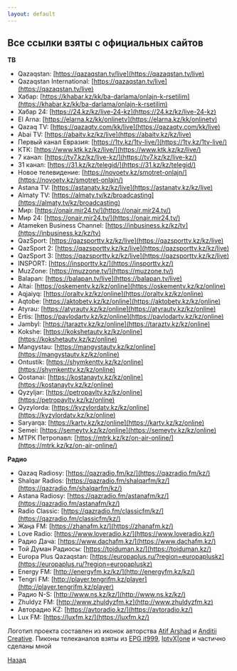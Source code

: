 ```yaml
---
layout: default
---
```


## Все ссылки взяты с официальных сайтов

**ТВ**
* Qazaqstan: [https://qazaqstan.tv/live](https://qazaqstan.tv/live)
* Qazaqstan International: [https://qazaqstan.tv/live](https://qazaqstan.tv/live)
* Хабар: [https://khabar.kz/kk/ba-darlama/onlajn-k-rsetilim](https://khabar.kz/kk/ba-darlama/onlajn-k-rsetilim)
* Хабар 24: [https://24.kz/kz/live-24-kz](https://24.kz/kz/live-24-kz)
* El Arna: [https://elarna.kz/kk/onlinetv](https://elarna.kz/kk/onlinetv)
* Qazaq TV: [https://qazaqtv.com/kk/live](https://qazaqtv.com/kk/live)
* Abai TV: [https://abaitv.kz/kz/live](https://abaitv.kz/kz/live)
* Первый канал Евразия: [https://1tv.kz/1tv-live/](https://1tv.kz/1tv-live/)
* КТК: [https://www.ktk.kz/kz/live/](https://www.ktk.kz/kz/live/)
* 7 канал: [https://tv7.kz/kz/live-kz/](https://tv7.kz/kz/live-kz/)
* 31 канал: [https://31.kz/kz/telegid/](https://31.kz/kz/telegid/)
* Новое телевидение: [https://novoetv.kz/smotret-onlajn/](https://novoetv.kz/smotret-onlajn/)
* Astana TV: [https://astanatv.kz/kz/live](https://astanatv.kz/kz/live)
* Almaty TV: [https://almaty.tv/kz/broadcasting](https://almaty.tv/kz/broadcasting)
* Мир: [https://onair.mir24.tv/](https://onair.mir24.tv/)
* Мир 24: [https://onair.mir24.tv/](https://onair.mir24.tv/)
* Atameken Business Channel: [https://inbusiness.kz/kz/tv](https://inbusiness.kz/kz/tv)
* QazSport: [https://qazsporttv.kz/kz/live](https://qazsporttv.kz/kz/live)
* QazSport 2: [https://qazsporttv.kz/kz/live](https://qazsporttv.kz/kz/live)
* QazSport 3: [https://qazsporttv.kz/kz/live](https://qazsporttv.kz/kz/live)
* INSPORT: [https://insporttv.kz/](https://insporttv.kz/)
* MuzZone: [https://muzzone.tv/](https://muzzone.tv/)
* Balapan: [https://balapan.tv/live](https://balapan.tv/live)
* Altai: [https://oskementv.kz/kz/online](https://oskementv.kz/kz/online)
* Aqjaiyq: [https://oraltv.kz/kz/online](https://oraltv.kz/kz/online)
* Aqtobe: [https://aktobetv.kz/kz/online](https://aktobetv.kz/kz/online)
* Atyrau: [https://atyrautv.kz/kz/online](https://atyrautv.kz/kz/online)
* Ertis: [https://pavlodartv.kz/kz/online](https://pavlodartv.kz/kz/online)
* Jambyl: [https://taraztv.kz/kz/online](https://taraztv.kz/kz/online)
* Kokshe: [https://kokshetautv.kz/kz/online](https://kokshetautv.kz/kz/online)
* Mangystau: [https://mangystautv.kz/kz/online](https://mangystautv.kz/kz/online)
* Ontustik: [https://shymkenttv.kz/kz/online](https://shymkenttv.kz/kz/online)
* Qostanai: [https://kostanaytv.kz/kz/online](https://kostanaytv.kz/kz/online)
* Qyzyljar: [https://petropavltv.kz/kz/online](https://petropavltv.kz/kz/online)
* Qyzylorda: [https://kyzylordatv.kz/kz/online](https://kyzylordatv.kz/kz/online)
* Saryarqa: [https://kartv.kz/kz/online](https://kartv.kz/kz/online)
* Semei: [https://semeytv.kz/kz/online](https://semeytv.kz/kz/online)
* МТРК Петропавл: [https://mtrk.kz/kz/on-air-online/](https://mtrk.kz/kz/on-air-online/)

**Радио**
* Qazaq Radiosy: [https://qazradio.fm/kz/](https://qazradio.fm/kz/)
* Shalqar Radios: [https://qazradio.fm/shalqarfm/kz/](https://qazradio.fm/shalqarfm/kz/)
* Astana Radiosy: [https://qazradio.fm/astanafm/kz/](https://qazradio.fm/astanafm/kz/)
* Radio Classic: [https://qazradio.fm/classicfm/kz/](https://qazradio.fm/classicfm/kz/)
* Жаңа FM: [https://zhanafm.kz/](https://zhanafm.kz/)
* Love Radio: [https://www.loveradio.kz/](https://www.loveradio.kz/)
* Радио Дача: [https://www.dachafm.kz/](https://www.dachafm.kz/)
* Той Думан Радиосы: [https://toiduman.kz/](https://toiduman.kz/)
* Europa Plus Qazaqstan: [https://europaplus.ru/?region=europapluskz](https://europaplus.ru/?region=europapluskz)
* Energy FM: [http://energyfm.kz/kz/](http://energyfm.kz/kz/)
* Tengri FM: [http://player.tengrifm.kz/player](http://player.tengrifm.kz/player)
* Радио N-S: [http://www.ns.kz/kz/](http://www.ns.kz/kz/)
* Zhuldyz FM: [http://www.zhuldyzfm.kz](http://www.zhuldyzfm.kz)
* Авторадио KZ: [https://avtoradio.kz/](https://avtoradio.kz/)
* Lux FM: [https://luxfm.kz/](https://luxfm.kz/)

Логотип проекта составлен из иконок авторства [Atif Arshad](https://www.flaticon.com/authors/Atif-Arshad) и [Anditii Creative](https://www.flaticon.com/authors/anditii-creative). Пиконы телеканалов взяты из [EPG it999](https://epg.it999.ru/), [IptvX|one](https://epg.iptvx.one/) и частично сделаны мной

[Назад](./)

